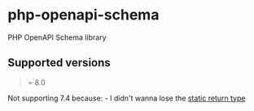 # php-openapi-schema
PHP OpenAPI Schema library


## Supported versions

>= 8.0

Not supporting 7.4 because:
    - I didn't wanna lose the [static return type](https://wiki.php.net/rfc/static_return_type) 